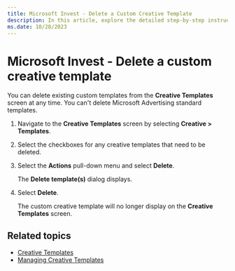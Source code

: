```yaml
---
title: Microsoft Invest - Delete a Custom Creative Template
description: In this article, explore the detailed step-by-step instructions on how to delete a custom creative template at any given time.
ms.date: 10/28/2023
---
```


# Microsoft Invest - Delete a custom creative template

You can delete existing custom templates from the **Creative Templates** screen at any time. You can't delete Microsoft Advertising standard templates.

1. Navigate to the **Creative Templates** screen by selecting **Creative &gt; Templates**.
1. Select the checkboxes for any creative templates that need to be deleted.
1. Select the **Actions** pull-down menu and select **Delete**.

    The **Delete template(s)** dialog displays.

1. Select **Delete**.

    The custom creative template will no longer display on the **Creative Templates** screen.

## Related topics

- [Creative Templates](creative-templates.md)
- [Managing Creative Templates](managing-creative-templates.md)
